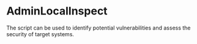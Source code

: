 # AdminLocalInspect
The script can be used to identify potential vulnerabilities and assess the security of target systems.

